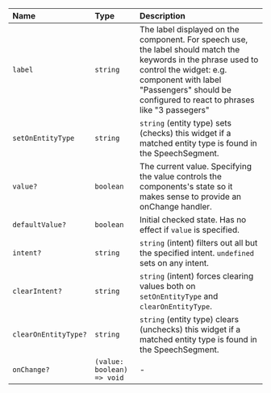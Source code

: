 | Name | Type | Description |
| :------ | :------ | :------ |
| `label` | `string` | The label displayed on the component. For speech use, the label should match the keywords in the phrase used to control the widget: e.g. component with label "Passengers" should be configured to react to phrases like "3 passegers" |
| `setOnEntityType` | `string` | `string` (entity type) sets (checks) this widget if a matched entity type is found in the SpeechSegment. |
| `value?` | `boolean` | The current value. Specifying the value controls the components's state so it makes sense to provide an onChange handler. |
| `defaultValue?` | `boolean` | Initial checked state. Has no effect if `value` is specified. |
| `intent?` | `string` | `string` (intent) filters out all but the specified intent. `undefined` sets on any intent. |
| `clearIntent?` | `string` | `string` (intent) forces clearing values both on `setOnEntityType` and `clearOnEntityType`. |
| `clearOnEntityType?` | `string` | `string` (entity type) clears (unchecks) this widget if a matched entity type is found in the SpeechSegment. |
| `onChange?` | `(value: boolean) => void` | - |

